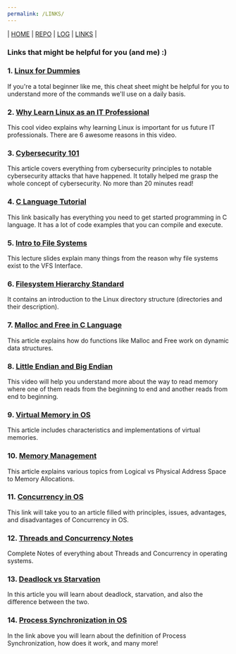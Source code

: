 ```yaml
---
permalink: /LINKS/
---
```

| [HOME](https://rakharayhan.github.io/os212/) | [REPO](https://github.com/rakharayhan/os212) | [LOG](/TXT/mylog.txt) | [LINKS]() |
### Links that might be helpful for you (and me) :)
### 1. [Linux for Dummies](https://www.dummies.com/computers/operating-systems/linux/linux-for-dummies-cheat-sheet/)
If you're a total beginner like me, this cheat sheet might be helpful for you to understand more of the commands we'll use on a daily basis.
### 2. [Why Learn Linux as an IT Professional](https://www.youtube.com/watch?v=LgD7adncEpc)
This cool video explains why learning Linux is important for us future IT professionals. There are 6 awesome reasons in this video.
### 3. [Cybersecurity 101](https://cybersecurityguide.org/resources/cybersecurity-101/)
This article covers everything from cybersecurity principles to notable cybersecurity attacks that have happened. It totally helped me grasp the whole concept of cybersecurity. No more than 20 minutes read! 
### 4. [C Language Tutorial](https://www.tutorialspoint.com/cprogramming/index.htm)
This link basically has everything you need to get started programming in C language. It has a lot of code examples that you can compile and execute. 
### 5. [Intro to File Systems](https://www.eecs.harvard.edu/~cs161/notes/intro-file-systems.pdf)
This lecture slides explain many things from the reason why file systems exist to the VFS Interface.
### 6. [Filesystem Hierarchy Standard](https://www.linuxjournal.com/content/filesystem-hierarchy-standard)
It contains an introduction to the Linux directory structure (directories and their description).
### 7. [Malloc and Free in C Language](https://computer.howstuffworks.com/c29.htm)
This article explains how do functions like Malloc and Free work on dynamic data structures. 
### 8. [Little Endian and Big Endian](https://www.youtube.com/watch?v=9Rgnl4o0Vv8)
This video will help you understand more about the way to read memory where one of them reads from the beginning to end and another reads from end to beginning.
### 9. [Virtual Memory in OS](https://www.geeksforgeeks.org/virtual-memory-in-operating-system/)
This article includes characteristics and implementations of virtual memories.
### 10. [Memory Management](https://www.geeksforgeeks.org/memory-management-in-operating-system/)
This article explains various topics from Logical vs Physical Address Space to Memory Allocations.
### 11. [Concurrency in OS](https://www.javatpoint.com/concurrency-in-operating-system)
This link will take you to an article filled with principles, issues, advantages, and disadvantages of Concurrency in OS.
### 12. [Threads and Concurrency Notes](https://applied-programming.github.io/Operating-Systems-Notes/3-Threads-and-Concurrency/)
Complete Notes of everything about Threads and Concurrency in operating systems.
### 13. [Deadlock vs Starvation](https://www.javatpoint.com/deadlock-vs-starvation)
In this article you will learn about deadlock, starvation, and also the difference between the two.
### 14. [Process Synchronization in OS](https://www.guru99.com/process-synchronization.html)
In the link above you will learn about the definition of Process Synchronization, how does it work, and many more!
